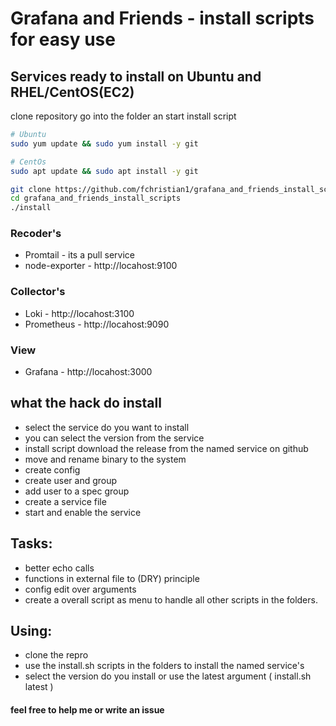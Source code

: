 # Grafana and Friends - install scripts for easy use

## Services ready to install on Ubuntu and RHEL/CentOS(EC2)
clone repository go into the folder an start install script
```bash
# Ubuntu
sudo yum update && sudo yum install -y git
```

```bash
# CentOs
sudo apt update && sudo apt install -y git
```

```bash
git clone https://github.com/fchristian1/grafana_and_friends_install_scripts.git
cd grafana_and_friends_install_scripts
./install
```

### Recoder's
- Promtail - its a pull service
- node-exporter - http://locahost:9100
### Collector's
- Loki - http://locahost:3100
- Prometheus - http://locahost:9090
### View
- Grafana - http://locahost:3000

  
## what the hack do install
- select the service do you want to install
- you can select the version from the service
- install script download the release from the named service on github
- move and rename binary to the system
- create config
- create user and group
- add user to a spec group
- create a service file
- start and enable the service

## Tasks: 
- better echo calls
- functions in external file to (DRY) principle
- config edit over arguments
- create a overall script as menu to handle all other scripts in the folders.

## Using:

- clone the repro
- use the install.sh scripts in the folders to install the named service's
- select the version do you install or use the latest argument ( install.sh latest )

#### feel free to help me or write an issue
